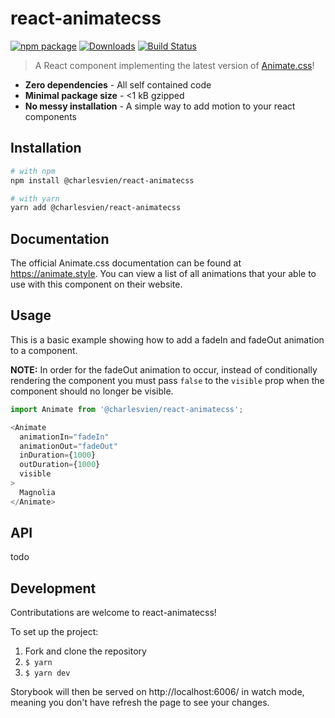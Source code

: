 # react-animatecss

[![npm package][npm-img]][npm-url]
[![Downloads][downloads-img]][downloads-url]
[![Build Status][build-img]][build-url]

> A React component implementing the latest version of [Animate.css](https://animate.style)!

- **Zero dependencies** - All self contained code
- **Minimal package size** - <1 kB gzipped
- **No messy installation** - A simple way to add motion to your react components

## Installation

```bash
# with npm
npm install @charlesvien/react-animatecss

# with yarn
yarn add @charlesvien/react-animatecss
```

## Documentation

The official Animate.css documentation can be found at https://animate.style. You can view a list of all animations that your able to use with this component on their website.

## Usage

This is a basic example showing how to add a fadeIn and fadeOut animation to a component.

**NOTE:** In order for the fadeOut animation to occur, instead of conditionally rendering the component you must pass ``false`` to the ``visible`` prop when the component should no longer be visible.

```js
import Animate from '@charlesvien/react-animatecss';

<Animate
  animationIn="fadeIn"
  animationOut="fadeOut"
  inDuration={1000}
  outDuration={1000}
  visible
>
  Magnolia
</Animate>
```

## API

todo

## Development

Contributations are welcome to react-animatecss!

To set up the project:

1.  Fork and clone the repository
2.  `$ yarn`
3.  `$ yarn dev`

Storybook will then be served on http://localhost:6006/ in watch mode, meaning you don't have refresh the page to see your changes.

[npm-img]:https://img.shields.io/npm/v/@charlesvien/react-animatecss
[npm-url]:https://www.npmjs.com/package/@charlesvien/react-animatecss
[build-img]:https://github.com/charlesvien/react-animatecss/actions/workflows/release.yml/badge.svg
[build-url]:https://github.com/charlesvien/react-animatecss/actions/workflows/release.yml
[downloads-img]:https://img.shields.io/npm/dt/@charlesvien/react-animatecss
[downloads-url]:https://www.npmtrends.com/@charlesvien/react-animatecss